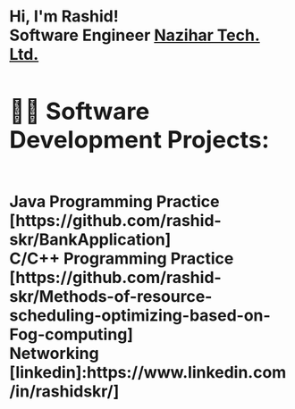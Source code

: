 <h1>Hi, I'm Rashid! <br/><a href=http://github.com/rashid-skr></a><https://www.linkedin.com/in/abdur-rashid-395114135//in/Abdur Rashid/"> Software Engineer <a href=https://nazihartech.com/>Nazihar Tech. Ltd.</a> </a>

<h2>👨‍💻 Software Development Projects:</h2>
<br>Java Programming Practice</br>
  [https://github.com/rashid-skr/BankApplication]
 <br>C/C++ Programming Practice</br>
[https://github.com/rashid-skr/Methods-of-resource-scheduling-optimizing-based-on-Fog-computing]
<br>Networking</br>
[linkedin]:https://www.linkedin.com/in/rashidskr/]



